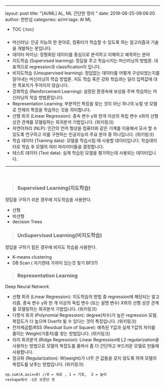 ---
layout: post
title:  "[AI/ML] AL, ML 간단한 정리  "
date:   2019-06-25-09:06:00
author: 한만섭
categories: ai/ml
tags: AI ML
* TOC
{:toc}
> ### 

* 머신러닝: 인공 지능의 한 분야로, 컴퓨터가 학습할 수 있도록 하는 알고리즘과 기술을 개발하는 분입니다.  
* 데이터 마이닝: 정형화된 데이터를 중심으로 분석하고 이해하고 예측하는 분야  
* 지도학습 (Supervised learning): 정답을 주고 학습시키는 머신러닝의 방법론. 대표적으로 regression과 classification이 입니다.  
* 비지도학습 (Unsupervised learning): 정답없는 데이터를 어떻게 구성되었는지를 알아내는 머신러닝의 학습 방법론. 지도 학습 혹은 강화 학습과는 달리 입력값에 대한 목표치가 주어지지 않습니다.  
* 강화학습 (Reinforcement Learning): 설정된 환경속에 보상을 주며 학습하는 머신러닝의 학습 방법론입니다.  
* Representation Learning: 부분적인 특징을 찾는 것이 아닌 하나의 뉴럴 넷 모델로 전체의 특징을 학습하는 것을 의미합니다.  
* 선형 회귀 (Linear Regression): 종속 변수 y와 한개 이상의 독립 변수 x와의 선형 상관 관계를 모델링하는 회귀분석 기법입니다. (위키링크)  
* 자연어처리 (NLP): 인간의 언어 형상을 컴퓨터와 같은 기계를 이용해서 모사 할 수 있도록 연구하고 이를 구현하는 인공지능의 주요 분야 중 하나입니다. (위키링크)  
* 학습 데이터 (Training data): 모델을 학습시킬 때 사용할 데이터입니다. 학습데이터로 학습 후 모델의 여러 파라미터들을 결정합니다.                        
* 테스트 데이터 (Test data): 실제 학습된 모델을 평가하는데 사용되는 데이터입니다.  

***

 　  

> ### Supervised Learning(지도학습)

정답을 구하기 쉬운 경우에 지도학습을 사용한다.  

* 선형  
* 비선형  
* decision Trees  

> ### UnSupervised Learning(비지도학습)

정답을 구하기 힘든 경우에 비지도 학습을 사용한다.  

* K-means clustering  
* DB Scan ( 자기한테 가까이 있는것 찾기 BFS?)  

> ### Representation Learning  

Deep Neural Network



* 선형 회귀 (Linear Regression): 지도학습의 방법 중 regression에 해당되는 알고리즘. 종속 변수 y와 한 개 이상의 독립 변수 (또는 설명 변수) X와의 선형 상관 관계를 모델링하는 회귀분석 기법입니다. (위키링크)  
* 다항식 회귀 (Polynomial Regression): degree(차수)가 높은 regression 모델. 복잡도가 더 높으며 Overfit 될 수 있다는 것이 특징입니다. (위키링크)  
* 잔차제곱합/RSS (Residual Sum of Square): 예측된 Y값과 실제 Y값의 차이를 줄이는 Weight(가중치)를 찾는 방법입니다. (위키링크)  
* 리지 회귀분석 (Ridge Regression): Linear Regression에 L2 regularization을 사용하는 방법으로 모델의 복잡도를 줄여서 좀 더 간단하고 부드러운 모델로 만들때 사용합니다.  
* 정규화 (Regularization): W(weight)가 너무 큰 값들을 갖지 않도록 하여 모델의 복잡도를 낮추는 방법입니다. (위키링크)  


```
np.sum(A,axis=0) //0 = 세로 , 1 = 가로,  2 = 높이
reshape에서 -1은 모른단 뜻 
```
